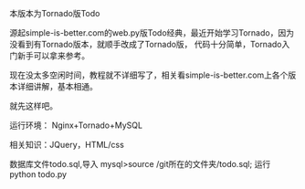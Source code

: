 本版本为Tornado版Todo

源起simple-is-better.com的web.py版Todo经典，最近开始学习Tornado，因为没看到有Tornado版本，就顺手改成了Tornado版，
代码十分简单，Tornado入门新手可以拿来参考。

现在没太多空闲时间，教程就不详细写了，相关看simple-is-better.com上各个版本详细讲解，基本相通。

就先这样吧。

运行环境：
Nginx+Tornado+MySQL

相关知识：JQuery，HTML/css

数据库文件todo.sql,导入 mysql>source /git所在的文件夹/todo.sql;
                   运行 python todo.py

